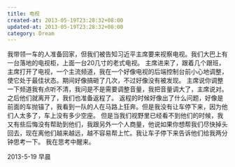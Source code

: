 ```yaml
---
title: 电视
created-at: 2013-05-19T23:28:32+08:00
updated-at: 2013-05-19T23:28:32+08:00
category: Dream
---
```


我带领一车的人准备回家，但我们被告知习近平主席要来视察电视。我们大巴上有一台落地的电视柜，上面一台20几寸的老式电视。
主席进来了，跟着几个跟班，主席打开了电视，一个主流频道，我在一个好像电视的后端控制台前小心地调整，使它处于最佳状态。期间好像搞砸了几次，不过好像没有被发现。
主席说你调整一下频道我有点听不清，我问是不是需要调整音量，我把音量调大了，主席说对。
之后他们就离开了，我们也准备返程了。
返程的时候好像出了什么问题，好像是前面的车抛锚了，我看到一队的人在马路上狂奔。但是我没有让车停下来，因为他们人太多了，车上没有多少空座。
但是当我们视野里已经看不到他们的时候，我又有些后悔没有帮助到他们，我跟另外一个人商量，他说如果你想帮我们尽快掉头回去，现在离他们越来越远，越不容易帮上忙。我让车子停下来告诉他们给我两分钟思考一下。
我在思考中醒来。

2013-5-19 早晨
